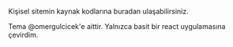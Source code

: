 Kişisel sitemin kaynak kodlarına buradan ulaşabilirsiniz.

Tema @omergulcicek'e aittir. Yalnızca basit bir react uygulamasına çevirdim.
